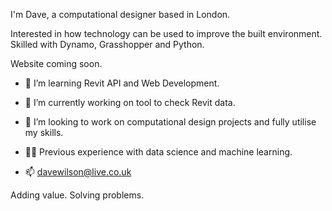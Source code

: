 I'm Dave, a computational designer based in London. 

Interested in how technology can be used to improve the built environment. Skilled with Dynamo, Grasshopper and Python. 

Website coming soon. 



- 🌱 I’m learning Revit API and Web Development. 

- 🔭 I’m currently working on tool to check Revit data.

- 👯 I’m looking to work on computational design projects and fully utilise my skills. 

- 🧑‍💻 Previous experience with data science and machine learning. 

- 📫 davewilson@live.co.uk

Adding value. Solving problems.


<!--
**davewilsonxyz/davewilsonxyz** is a ✨ _special_ ✨ repository because its `README.md` (this file) appears on your GitHub profile.

Here are some ideas to get you started:

Emojis [LINK](https://github.com/ikatyang/emoji-cheat-sheet)

- 👯 I’m looking to collaborate on ...
- 🤔 I’m looking for help with ...
- 💬 Ask me about ...
- 😄 Pronouns: ...
- ⚡ Fun fact: ...
-->
